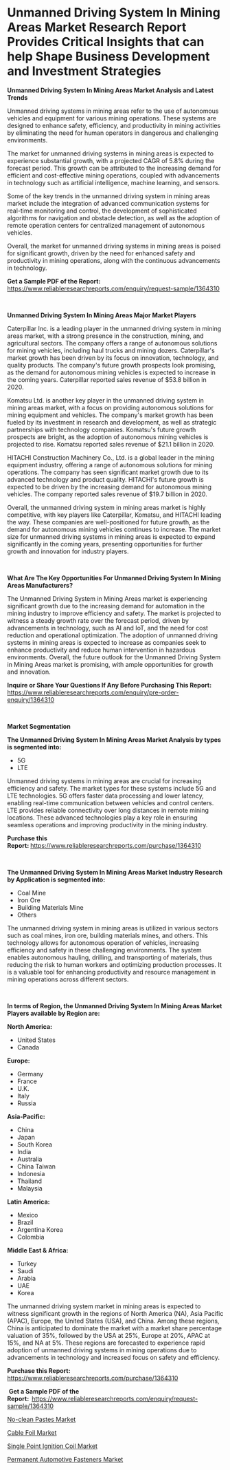 <p><h1>Unmanned Driving System In Mining Areas Market Research Report Provides Critical Insights that can help Shape Business Development and Investment Strategies</h1></p><p><strong>Unmanned Driving System In Mining Areas Market Analysis and Latest Trends</strong></p>
<p><p>Unmanned driving systems in mining areas refer to the use of autonomous vehicles and equipment for various mining operations. These systems are designed to enhance safety, efficiency, and productivity in mining activities by eliminating the need for human operators in dangerous and challenging environments.</p><p>The market for unmanned driving systems in mining areas is expected to experience substantial growth, with a projected CAGR of 5.8% during the forecast period. This growth can be attributed to the increasing demand for efficient and cost-effective mining operations, coupled with advancements in technology such as artificial intelligence, machine learning, and sensors.</p><p>Some of the key trends in the unmanned driving system in mining areas market include the integration of advanced communication systems for real-time monitoring and control, the development of sophisticated algorithms for navigation and obstacle detection, as well as the adoption of remote operation centers for centralized management of autonomous vehicles.</p><p>Overall, the market for unmanned driving systems in mining areas is poised for significant growth, driven by the need for enhanced safety and productivity in mining operations, along with the continuous advancements in technology.</p></p>
<p><strong>Get a Sample PDF of the Report:&nbsp;</strong> <a href="https://www.reliableresearchreports.com/enquiry/request-sample/1364310">https://www.reliableresearchreports.com/enquiry/request-sample/1364310</a></p>
<p>&nbsp;</p>
<p><strong>Unmanned Driving System In Mining Areas Major Market Players</strong></p>
<p><p>Caterpillar Inc. is a leading player in the unmanned driving system in mining areas market, with a strong presence in the construction, mining, and agricultural sectors. The company offers a range of autonomous solutions for mining vehicles, including haul trucks and mining dozers. Caterpillar's market growth has been driven by its focus on innovation, technology, and quality products. The company's future growth prospects look promising, as the demand for autonomous mining vehicles is expected to increase in the coming years. Caterpillar reported sales revenue of $53.8 billion in 2020.</p><p>Komatsu Ltd. is another key player in the unmanned driving system in mining areas market, with a focus on providing autonomous solutions for mining equipment and vehicles. The company's market growth has been fueled by its investment in research and development, as well as strategic partnerships with technology companies. Komatsu's future growth prospects are bright, as the adoption of autonomous mining vehicles is projected to rise. Komatsu reported sales revenue of $21.1 billion in 2020.</p><p>HITACHI Construction Machinery Co., Ltd. is a global leader in the mining equipment industry, offering a range of autonomous solutions for mining operations. The company has seen significant market growth due to its advanced technology and product quality. HITACHI's future growth is expected to be driven by the increasing demand for autonomous mining vehicles. The company reported sales revenue of $19.7 billion in 2020.</p><p>Overall, the unmanned driving system in mining areas market is highly competitive, with key players like Caterpillar, Komatsu, and HITACHI leading the way. These companies are well-positioned for future growth, as the demand for autonomous mining vehicles continues to increase. The market size for unmanned driving systems in mining areas is expected to expand significantly in the coming years, presenting opportunities for further growth and innovation for industry players.</p></p>
<p>&nbsp;</p>
<p><strong>What Are The Key Opportunities For Unmanned Driving System In Mining Areas Manufacturers?</strong></p>
<p><p>The Unmanned Driving System in Mining Areas market is experiencing significant growth due to the increasing demand for automation in the mining industry to improve efficiency and safety. The market is projected to witness a steady growth rate over the forecast period, driven by advancements in technology, such as AI and IoT, and the need for cost reduction and operational optimization. The adoption of unmanned driving systems in mining areas is expected to increase as companies seek to enhance productivity and reduce human intervention in hazardous environments. Overall, the future outlook for the Unmanned Driving System in Mining Areas market is promising, with ample opportunities for growth and innovation.</p></p>
<p><strong>Inquire or Share Your Questions If Any Before Purchasing This Report:</strong> <a href="https://www.reliableresearchreports.com/enquiry/pre-order-enquiry/1364310">https://www.reliableresearchreports.com/enquiry/pre-order-enquiry/1364310</a></p>
<p>&nbsp;</p>
<p><strong>Market Segmentation</strong></p>
<p><strong>The Unmanned Driving System In Mining Areas Market Analysis by types is segmented into:</strong></p>
<p><ul><li>5G</li><li>LTE</li></ul></p>
<p><p>Unmanned driving systems in mining areas are crucial for increasing efficiency and safety. The market types for these systems include 5G and LTE technologies. 5G offers faster data processing and lower latency, enabling real-time communication between vehicles and control centers. LTE provides reliable connectivity over long distances in remote mining locations. These advanced technologies play a key role in ensuring seamless operations and improving productivity in the mining industry.</p></p>
<p><strong>Purchase this Report:&nbsp;</strong><a href="https://www.reliableresearchreports.com/purchase/1364310">https://www.reliableresearchreports.com/purchase/1364310</a></p>
<p>&nbsp;</p>
<p><strong>The Unmanned Driving System In Mining Areas Market Industry Research by Application is segmented into:</strong></p>
<p><ul><li>Coal Mine</li><li>Iron Ore</li><li>Building Materials Mine</li><li>Others</li></ul></p>
<p><p>The unmanned driving system in mining areas is utilized in various sectors such as coal mines, iron ore, building materials mines, and others. This technology allows for autonomous operation of vehicles, increasing efficiency and safety in these challenging environments. The system enables autonomous hauling, drilling, and transporting of materials, thus reducing the risk to human workers and optimizing production processes. It is a valuable tool for enhancing productivity and resource management in mining operations across different sectors.</p></p>
<p>&nbsp;</p>
<p><strong>In terms of Region, the Unmanned Driving System In Mining Areas Market Players available by Region are:</strong></p>
<p>
    <p> <strong> North America: </strong>
        <ul>
            <li>United States</li>
            <li>Canada</li>
        </ul>
        </p> 
    <p> <strong> Europe: </strong>
        <ul>
            <li>Germany</li>
            <li>France</li>
            <li>U.K.</li>
            <li>Italy</li>
            <li>Russia</li>
        </ul>
        </p> 
    <p> <strong> Asia-Pacific: </strong>
        <ul>
            <li>China</li>
            <li>Japan</li>
            <li>South Korea</li>
            <li>India</li>
            <li>Australia</li>
            <li>China Taiwan</li>
            <li>Indonesia</li>
            <li>Thailand</li>
            <li>Malaysia</li>
        </ul>
        </p> 
    <p> <strong> Latin America: </strong>
        <ul>
            <li>Mexico</li>
            <li>Brazil</li>
            <li>Argentina Korea</li>
            <li>Colombia</li>
        </ul>
        </p> 
    <p> <strong> Middle East & Africa: </strong>
        <ul>
            <li>Turkey</li>
            <li>Saudi</li>
            <li>Arabia</li>
            <li>UAE</li>
            <li>Korea</li>
        </ul>
    </p>
    </p>
<p><p>The unmanned driving system market in mining areas is expected to witness significant growth in the regions of North America (NA), Asia Pacific (APAC), Europe, the United States (USA), and China. Among these regions, China is anticipated to dominate the market with a market share percentage valuation of 35%, followed by the USA at 25%, Europe at 20%, APAC at 15%, and NA at 5%. These regions are forecasted to experience rapid adoption of unmanned driving systems in mining operations due to advancements in technology and increased focus on safety and efficiency.</p></p>
<p><strong>Purchase this Report: </strong><a href="https://www.reliableresearchreports.com/purchase/1364310">https://www.reliableresearchreports.com/purchase/1364310</a></p>
<p>&nbsp;<strong>Get a Sample PDF of the Report:&nbsp;&nbsp;</strong><a href="https://www.reliableresearchreports.com/enquiry/request-sample/1364310">https://www.reliableresearchreports.com/enquiry/request-sample/1364310</a></p>
<p><strong></strong></p>
<p><p><a href="https://view.publitas.com/reportprime-1/global-no-clean-pastes-market-by-types-applications-and-major-players-with-regional-growth-rate-analysis-and-development-situation-from-2023-to-2030/">No-clean Pastes Market</a></p><p><a href="https://ivy-potential-64b.notion.site/Cable-Foil-Market-A-Comprehensive-Report-of-its-Market-Share-Growth-Trends-2024-2031-42efc1d522c648109d0b6e143f5d0745">Cable Foil Market</a></p><p><a href="https://github.com/WillieWoodard/Market-Research-Report-List-3/blob/main/single-point-ignition-coil-market.md">Single Point Ignition Coil Market</a></p><p><a href="https://github.com/marloy8/Market-Research-Report-List-3/blob/main/permanent-automotive-fasteners-market.md">Permanent Automotive Fasteners Market</a></p></p>
